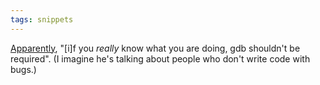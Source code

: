 ```yaml
---
tags: snippets
---
```


[Apparently](http://mytechrants.wordpress.com/2009/05/22/debugging-a-segmentation-fault-using-gdb/), "\[i\]f you *really* know what you are doing, gdb shouldn't be required". (I imagine he's talking about people who don't write code with bugs.)
